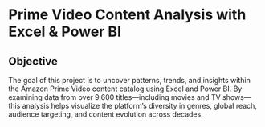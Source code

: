 # Prime Video Content Analysis with Excel & Power BI
## Objective
The goal of this project is to uncover patterns, trends, and insights within the Amazon Prime Video content catalog using Excel and Power BI. By examining data from over 9,600 titles—including movies and TV shows—this analysis helps visualize the platform’s diversity in genres, global reach, audience targeting, and content evolution across decades.

